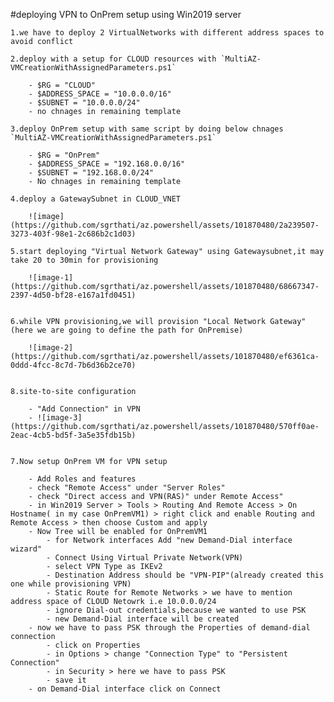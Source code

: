 #deploying VPN to OnPrem setup using Win2019 server

    1.we have to deploy 2 VirtualNetworks with different address spaces to avoid conflict

    2.deploy with a setup for CLOUD resources with `MultiAZ-VMCreationWithAssignedParameters.ps1`
        
        - $RG = "CLOUD"
        - $ADDRESS_SPACE = "10.0.0.0/16"
        - $SUBNET = "10.0.0.0/24"
        - no chnages in remaining template
    
    3.deploy OnPrem setup with same script by doing below chnages `MultiAZ-VMCreationWithAssignedParameters.ps1`

        - $RG = "OnPrem"
        - $ADDRESS_SPACE = "192.168.0.0/16"
        - $SUBNET = "192.168.0.0/24"
        - No chnages in remaining template
    
    4.deploy a GatewaySubnet in CLOUD_VNET

        ![image](https://github.com/sgrthati/az.powershell/assets/101870480/2a239507-3273-403f-98e1-2c686b2c1d03)
        
    5.start deploying "Virtual Network Gateway" using Gatewaysubnet,it may take 20 to 30min for provisioning

        ![image-1](https://github.com/sgrthati/az.powershell/assets/101870480/68667347-2397-4d50-bf28-e167a1fd0451)

    
    6.while VPN provisioning,we will provision "Local Network Gateway"(here we are going to define the path for OnPremise)
        
        ![image-2](https://github.com/sgrthati/az.powershell/assets/101870480/ef6361ca-0ddd-4fcc-8c7d-7b6d36b2ce70)

    
    8.site-to-site configuration

        - "Add Connection" in VPN
        - ![image-3](https://github.com/sgrthati/az.powershell/assets/101870480/570ff0ae-2eac-4cb5-bd5f-3a5e35fdb15b)


    7.Now setup OnPrem VM for VPN setup

        - Add Roles and features
        - check "Remote Access" under "Server Roles"
        - check "Direct access and VPN(RAS)" under Remote Access"
        - in Win2019 Server > Tools > Routing And Remote Access > On Hostname( in my case OnPremVM1) > right click and enable Routing and Remote Access > then choose Custom and apply
        - Now Tree will be enabled for OnPremVM1
            - for Network interfaces Add "new Demand-Dial interface wizard"
            - Connect Using Virtual Private Network(VPN)
            - select VPN Type as IKEv2
            - Destination Address should be "VPN-PIP"(already created this one while provisioning VPN)
            - Static Route for Remote Networks > we have to mention address space of CLOUD Netowrk i.e 10.0.0.0/24
            - ignore Dial-out credentials,because we wanted to use PSK
            - new Demand-Dial interface will be created
        - now we have to pass PSK through the Properties of demand-dial connection
            - click on Properties
            - in Options > change "Connection Type" to "Persistent Connection"
            - in Security > here we have to pass PSK
            - save it
        - on Demand-Dial interface click on Connect
        
        

